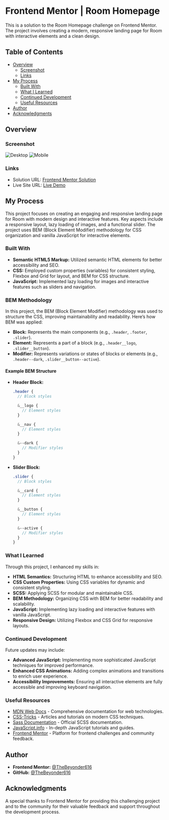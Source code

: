 # Frontend Mentor | Room Homepage

This is a solution to the Room Homepage challenge on Frontend Mentor. The project involves creating a modern, responsive landing page for Room with interactive elements and a clean design.

## Table of Contents

- [Overview](#overview)
  - [Screenshot](#screenshot)
  - [Links](#links)
- [My Process](#my-process)
  - [Built With](#built-with)
  - [What I Learned](#what-i-learned)
  - [Continued Development](#continued-development)
  - [Useful Resources](#useful-resources)
- [Author](#author)
- [Acknowledgments](#acknowledgments)

## Overview

### Screenshot

![Desktop](./design/desktop.png)
![Mobile](./design/mobile.png)

### Links

- Solution URL: [Frontend Mentor Solution](https://www.frontendmentor.io/solutions/loopstudios-landing-page)
- Live Site URL: [Live Demo](https://your-github-username.github.io/Frontend-Mentor-Room-Homepage)

## My Process

This project focuses on creating an engaging and responsive landing page for Room with modern design and interactive features. Key aspects include a responsive layout, lazy loading of images, and a functional slider. The project uses BEM (Block Element Modifier) methodology for CSS organization and vanilla JavaScript for interactive elements.

### Built With

- **Semantic HTML5 Markup:** Utilized semantic HTML elements for better accessibility and SEO.
- **CSS:** Employed custom properties (variables) for consistent styling, Flexbox and Grid for layout, and BEM for CSS structure.
- **JavaScript:** Implemented lazy loading for images and interactive features such as sliders and navigation.

### BEM Methodology

In this project, the BEM (Block Element Modifier) methodology was used to structure the CSS, improving maintainability and readability. Here’s how BEM was applied:

- **Block:** Represents the main components (e.g., `.header`, `.footer`, `.slider`).
- **Element:** Represents a part of a block (e.g., `.header__logo`, `.slider__button`).
- **Modifier:** Represents variations or states of blocks or elements (e.g., `.header--dark`, `.slider__button--active`).

#### Example BEM Structure

- **Header Block:**

  ```scss
  .header {
    // Block styles

    &__logo {
      // Element styles
    }

    &__nav {
      // Element styles
    }

    &--dark {
      // Modifier styles
    }
  }
  ```

- **Slider Block:**

  ```scss
  .slider {
    // Block styles

    &__card {
      // Element styles
    }

    &__button {
      // Element styles
    }

    &--active {
      // Modifier styles
    }
  }
  ```

### What I Learned

Through this project, I enhanced my skills in:

- **HTML Semantics:** Structuring HTML to enhance accessibility and SEO.
- **CSS Custom Properties:** Using CSS variables for dynamic and consistent styling.
- **SCSS:** Applying SCSS for modular and maintainable CSS.
- **BEM Methodology:** Organizing CSS with BEM for better readability and scalability.
- **JavaScript:** Implementing lazy loading and interactive features with vanilla JavaScript.
- **Responsive Design:** Utilizing Flexbox and CSS Grid for responsive layouts.

### Continued Development

Future updates may include:

- **Advanced JavaScript:** Implementing more sophisticated JavaScript techniques for improved performance.
- **Enhanced CSS Animations:** Adding complex animations and transitions to enrich user experience.
- **Accessibility Improvements:** Ensuring all interactive elements are fully accessible and improving keyboard navigation.

### Useful Resources

- [MDN Web Docs](https://developer.mozilla.org/en-US/) - Comprehensive documentation for web technologies.
- [CSS-Tricks](https://css-tricks.com/) - Articles and tutorials on modern CSS techniques.
- [Sass Documentation](https://sass-lang.com/documentation) - Official SCSS documentation.
- [JavaScript.info](https://javascript.info/) - In-depth JavaScript tutorials and guides.
- [Frontend Mentor](https://www.frontendmentor.io/) - Platform for frontend challenges and community feedback.

## Author

- **Frontend Mentor:** [@TheBeyonder616](https://www.frontendmentor.io/profile/@TheBeyonder616)
- **GitHub:** [@TheBeyonder616](https://github.com/TheBeyonder616)

## Acknowledgments

A special thanks to Frontend Mentor for providing this challenging project and to the community for their valuable feedback and support throughout the development process.
